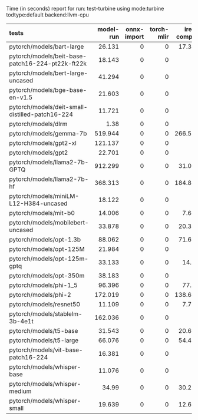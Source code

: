 Time (in seconds) report for run: test-turbine using mode:turbine todtype:default backend:llvm-cpu

| tests                                            |   model-run |   onnx-import |   torch-mlir |   iree-compile |   inference |
|:-------------------------------------------------|------------:|--------------:|-------------:|---------------:|------------:|
| pytorch/models/bart-large                        |      26.131 |             0 |            0 |         17.387 |       1.274 |
| pytorch/models/beit-base-patch16-224-pt22k-ft22k |      18.143 |             0 |            0 |          0     |       0     |
| pytorch/models/bert-large-uncased                |      41.294 |             0 |            0 |          0     |       0     |
| pytorch/models/bge-base-en-v1.5                  |      21.603 |             0 |            0 |          0     |       0     |
| pytorch/models/deit-small-distilled-patch16-224  |      11.721 |             0 |            0 |          0     |       0     |
| pytorch/models/dlrm                              |       1.38  |             0 |            0 |          0     |       0     |
| pytorch/models/gemma-7b                          |     519.944 |             0 |            0 |        266.599 |       0     |
| pytorch/models/gpt2-xl                           |     121.137 |             0 |            0 |          0     |       0     |
| pytorch/models/gpt2                              |      22.701 |             0 |            0 |          0     |       0     |
| pytorch/models/llama2-7b-GPTQ                    |     912.299 |             0 |            0 |         31.017 |       0     |
| pytorch/models/llama2-7b-hf                      |     368.313 |             0 |            0 |        184.875 |       0     |
| pytorch/models/miniLM-L12-H384-uncased           |      18.122 |             0 |            0 |          0     |       0     |
| pytorch/models/mit-b0                            |      14.006 |             0 |            0 |          7.613 |       0.355 |
| pytorch/models/mobilebert-uncased                |      33.878 |             0 |            0 |         20.386 |       0.299 |
| pytorch/models/opt-1.3b                          |      88.062 |             0 |            0 |         71.647 |       5.229 |
| pytorch/models/opt-125M                          |      21.984 |             0 |            0 |          0     |       0     |
| pytorch/models/opt-125m-gptq                     |      33.133 |             0 |            0 |         14.48  |       0.595 |
| pytorch/models/opt-350m                          |      38.183 |             0 |            0 |          0     |       0     |
| pytorch/models/phi-1_5                           |      96.396 |             0 |            0 |         77.27  |      12.356 |
| pytorch/models/phi-2                             |     172.019 |             0 |            0 |        138.685 |      22.06  |
| pytorch/models/resnet50                          |      11.109 |             0 |            0 |          7.703 |       0.32  |
| pytorch/models/stablelm-3b-4e1t                  |     162.036 |             0 |            0 |          0     |       0     |
| pytorch/models/t5-base                           |      31.543 |             0 |            0 |         20.623 |       2.551 |
| pytorch/models/t5-large                          |      66.076 |             0 |            0 |         54.465 |       7.175 |
| pytorch/models/vit-base-patch16-224              |      16.381 |             0 |            0 |          0     |       0     |
| pytorch/models/whisper-base                      |      11.076 |             0 |            0 |          0     |       0     |
| pytorch/models/whisper-medium                    |      34.99  |             0 |            0 |         30.217 |       1.812 |
| pytorch/models/whisper-small                     |      19.639 |             0 |            0 |         12.616 |       0.818 |
